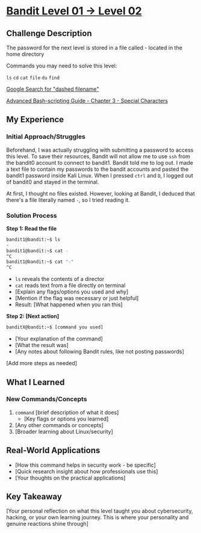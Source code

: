 # [Bandit Level 01 → Level 02](https://overthewire.org/wargames/bandit/bandit2.html)

## Challenge Description
The password for the next level is stored in a file called - located in the home directory

Commands you may need to solve this level:

`ls` `cd` `cat` `file` `du` `find`

[Google Search for "dashed filename"](https://www.google.com/search?q=dashed+filename)

[Advanced Bash-scripting Guide - Chapter 3 - Special Characters](https://linux.die.net/abs-guide/special-chars.html)

## My Experience

### Initial Approach/Struggles

Beforehand, I was actually struggling with submitting a password to access this level. To save their resources, Bandit will not allow me to use `ssh` from the bandit0 account to connect to bandit1. Bandit told me to log out. I made a text file to contain my passwords to the bandit accounts and pasted the bandit1 password inside Kali Linux. When I pressed `ctrl` and `D`, I logged out of bandit0 and stayed in the terminal.

At first, I thought no files existed. However, looking at Bandit, I deduced that there's a file literally named `-`, so I tried reading it.

### Solution Process

**Step 1: Read the file**

```bash
bandit1@bandit:~$ ls
-
bandit1@bandit:~$ cat -
^C
bandit1@bandit:~$ cat "-"
^C
```
- `ls` reveals the contents of a director
- `cat` reads text from a file directly on terminal
- [Explain any flags/options you used and why]
- [Mention if the flag was necessary or just helpful]
- Result: [What happened when you ran this]

**Step 2: [Next action]**
```bash
banditX@bandit:~$ [command you used]
```
- [Your explanation of the command]
- [What the result was]
- [Any notes about following Bandit rules, like not posting passwords]

[Add more steps as needed]

## What I Learned

### New Commands/Concepts
1. `command` [brief description of what it does]
   - [Key flags or options you learned]
2. [Any other commands or concepts]
3. [Broader learning about Linux/security]

## Real-World Applications
- [How this command helps in security work - be specific]
- [Quick research insight about how professionals use this]
- [Your thoughts on the practical applications]

## Key Takeaway
[Your personal reflection on what this level taught you about cybersecurity, hacking, or your own learning journey. This is where your personality and genuine reactions shine through]
